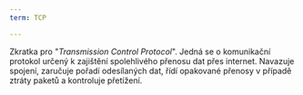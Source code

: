 ```yaml
---
term: TCP

---
```

Zkratka pro "*Transmission Control Protocol*". Jedná se o komunikační protokol určený k zajištění spolehlivého přenosu dat přes internet. Navazuje spojení, zaručuje pořadí odesílaných dat, řídí opakované přenosy v případě ztráty paketů a kontroluje přetížení.